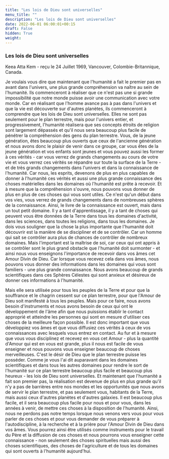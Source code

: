 ```yaml
---
title: "Les lois de Dieu sont universelles"
menu_title: ""
description: "Les lois de Dieu sont universelles"
date: 2022-06-01 06:00:01+00:15
draft: False
hidden: True
weight:
---
```

### Les lois de Dieu sont universelles

Keea Atta Kem - reçu le 24 Juillet 1969, Vancouver, Colombie-Britannique, Canada.

Je voulais vous dire que maintenant que l'humanité a fait le premier pas en avant dans l'univers, une plus grande compréhension va naître au sein de l'humanité. Ils commenceront à réaliser que ce n'est pas une si grande impossibilité que notre monde puisse avoir une communication avec votre monde. Car en réalisant que l'homme avance pas à pas dans l'univers et que la vie est découverte sur d'autres planètes, ils commenceront à comprendre que les lois de Dieu sont universelles. Elles ne sont pas seulement pour le plan terrestre, mais pour l'univers entier, et progressivement, l'humanité réalisera que ses concepts étroits de religion sont largement dépassés et qu'il nous sera beaucoup plus facile de pénétrer la compréhension des gens du plan terrestre. Vous, de la jeune génération, êtes beaucoup plus ouverts que ceux de l'ancienne génération et nous avons donc le plaisir de venir dans ce groupe, car vous êtes de la jeune génération et vos enfants sont jeunes et vous pouvez aussi les former à ces vérités - car vous verrez de grands changements au cours de votre vie et vous verrez ces vérités se répandre sur toute la surface de la Terre - et de très grands changements dans l'univers et dans la connaissance de l'humanité. Car nous, les esprits, devenons de plus en plus capables de donner à l'humanité ces vérités et aussi une plus grande connaissance des choses matérielles dans les domaines où l'humanité est prête à recevoir. Et à mesure que la compréhension s'ouvre, nous pouvons vous donner de plus en plus de ces choses qui vous sont utiles. Ce n'est qu'un début dans vos vies, vous verrez de grands changements dans de nombreuses sphères de la connaissance. Ainsi, le livre de la connaissance est ouvert, mais dans un tout petit domaine. Il y a tant d'apprentissage, il y a tant de choses qui peuvent vous être données de la Terre dans tous les domaines d'activité, dans les sciences, dans toutes les religions, dans tous les domaines. Je dois vous souligner que la chose la plus importante que l'humanité doit découvrir est la manière de se discipliner et de se contrôler. Car un homme qui sait se contrôler aura plus de chances de contrôler de nombreux domaines. Mais l'important est la maîtrise de soi, car ceux qui ont appris à se contrôler sont le plus grand obstacle que l'humanité doit surmonter - et ainsi nous vous enseignons l'importance de recevoir dans vos âmes cet Amour Divin de Dieu. Car lorsque vous recevez cela dans vos âmes, nous pouvons vous donner des informations dans les domaines qui vous sont familiers - une plus grande connaissance. Nous avons beaucoup de grands scientifiques dans ces Sphères Célestes qui sont anxieux et désireux de donner ces informations à l'humanité.

Mais elle sera utilisée pour tous les peuples de la Terre et pour que la souffrance et le chagrin cessent sur ce plan terrestre, pour que l'Amour de Dieu soit manifesté à tous les peuples. Mais pour ce faire, nous avons besoin d'instruments et nous avons besoin de ceux qui ont le développement de l'âme afin que nous puissions établir le contact approprié et atteindre les personnes qui sont en mesure d'utiliser ces choses de la meilleure façon possible. Il est donc important que vous développiez vos âmes et que vous diffusiez ces vérités à ceux de vos connaissances avec lesquels vous entrez en contact. Au fur et à mesure que vous vous disciplinez et recevez en vous cet Amour - plus la quantité d'Amour qui est en vous est grande, plus il nous est facile de vous enseigner et nous pouvons vous enseigner beaucoup de choses merveilleuses. C'est le désir de Dieu que le plan terrestre puisse les posséder. Comme je vous l'ai dit auparavant dans les domaines scientifiques et dans tous les autres domaines pour rendre le sort de l'humanité sur ce plan terrestre beaucoup plus facile et beaucoup plus heureux - les lois de Dieu sont universelles. Et maintenant que l'humanité a fait son premier pas, la réalisation est devenue de plus en plus grande qu'il n'y a pas de barrières entre nos mondes et les opportunités que nous avons de servir le plan terrestre, et pas seulement vous, habitants de la Terre, mais aussi ceux d'autres planètes et d'autres galaxies. Il est beaucoup plus facile, et il sera beaucoup plus facile pour nous et pour vous, dans les années à venir, de mettre ces choses à la disposition de l'humanité. Ainsi, nous ne perdons pas notre temps lorsque nous venons vers vous pour vous parler de ces choses et pour vous demander de vous préparer à l'autodiscipline, à la recherche et à la prière pour l'Amour Divin de Dieu dans vos âmes. Vous pourrez ainsi être utilisés comme instruments pour le travail du Père et la diffusion de ces choses et nous pourrons vous enseigner cette connaissance - non seulement des choses spirituelles mais aussi des choses scientifiques, des choses de l'agriculture et de tous les domaines qui sont ouverts à l'humanité aujourd'hui.
